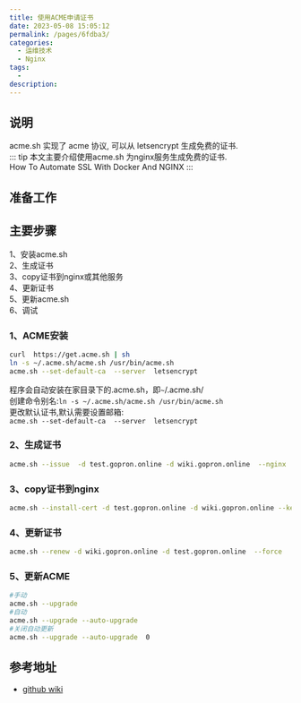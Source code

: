 ```yaml
---
title: 使用ACME申请证书
date: 2023-05-08 15:05:12
permalink: /pages/6fdba3/
categories:
  - 运维技术
  - Nginx
tags:
  - 
description:
---
```


## 说明 
acme.sh 实现了 acme 协议, 可以从 letsencrypt 生成免费的证书.   
::: tip
本文主要介绍使用acme.sh 为nginx服务生成免费的证书.   
How To Automate SSL With Docker And NGINX
:::
## 准备工作

## 主要步骤  
1、安装acme.sh  
2、生成证书  
3、copy证书到nginx或其他服务  
4、更新证书  
5、更新acme.sh  
6、调试  
### 1、ACME安装
```sh
curl  https://get.acme.sh | sh
ln -s ~/.acme.sh/acme.sh /usr/bin/acme.sh
acme.sh --set-default-ca  --server  letsencrypt
```
程序会自动安装在家目录下的.acme.sh，即`~`/.acme.sh/  
创建命令别名:`ln -s ~/.acme.sh/acme.sh /usr/bin/acme.sh`  
更改默认证书,默认需要设置邮箱:  
`acme.sh --set-default-ca  --server  letsencrypt`  

### 2、生成证书
```sh
acme.sh --issue  -d test.gopron.online -d wiki.gopron.online  --nginx
```
### 3、copy证书到nginx
```sh
acme.sh --install-cert -d test.gopron.online -d wiki.gopron.online --key-file /etc/nginx/cert/key.pem --fullchain-file /etc/nginx/cert/cert.pem
```
### 4、更新证书
```sh
acme.sh --renew -d wiki.gopron.online -d test.gopron.online  --force 
```
### 5、更新ACME
```sh
#手动
acme.sh --upgrade
#自动
acme.sh --upgrade --auto-upgrade
#关闭自动更新
acme.sh --upgrade --auto-upgrade  0
```

## 参考地址
* [github wiki](https://github.com/acmesh-official/acme.sh/wiki/%E8%AF%B4%E6%98%8E)